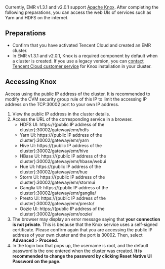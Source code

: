 Currently, EMR v1.3.1 and v2.0.1 support [Apache Knox](https://knox.apache.org/?spm=a2c4g.11186623.2.10.22b554deZiOUor). After completing the following preparations, you can access the web UIs of services such as Yarn and HDFS on the internet.

## Preparations
- Confirm that you have activated Tencent Cloud and created an EMR cluster.
- In EMR v1.3.1 and v2.0.1, Knox is a required component by default when a cluster is created. If you use a legacy version, you can [contact Tencent Cloud customer service](https://intl.cloud.tencent.com/support) for Knox installation in your cluster.

## Accessing Knox
Access using the public IP address of the cluster.
It is recommended to modify the CVM security group rule of this IP to limit the accessing IP address on the TCP:30002 port to your own IP address.
1. View the public IP address in the cluster details.
2. Access the URL of the corresponding service in a browser.
   - HDFS UI: https://{public IP address of the cluster}:30002/gateway/emr/hdfs
   - Yarn UI: https://{public IP address of the cluster}:30002/gateway/emr/yarn
   - Hive UI: https://{public IP address of the cluster}:30002/gateway/emr/hive
   - HBase UI: https://{public IP address of the cluster}:30002/gateway/emr/hbase/webui
   - Hue UI: https://{public IP address of the cluster}:30002/gateway/emr/hue
   - Storm UI: https://{public IP address of the cluster}:30002/gateway/emr/stormui
   - Ganglia UI: https://{public IP address of the cluster}:30002/gateway/emr/ganglia/
   - Presto UI: https://{public IP address of the cluster}:30002/gateway/emr/presto/
   - Oozie UI: https://{public IP address of the cluster}:30002/gateway/emr/oozie/
3. The browser may display an error message saying that **your connection is not private**. This is because that the Knox service uses a self-signed certificate. Please confirm again that you are accessing the public IP address of your own cluster and the port is 30002. Then, select **Advanced** > **Proceed**.
4. In the login box that pops up, the username is root, and the default password is the one entered when the cluster was created. **It is recommended to change the password by clicking **Reset Native UI Password** on the page.**


